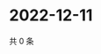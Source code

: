 # 2022-12-11

共 0 条

<!-- BEGIN WEIBO -->
<!-- 最后更新时间 Sun Dec 11 2022 01:11:54 GMT+0800 (China Standard Time) -->

<!-- END WEIBO -->
